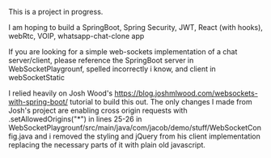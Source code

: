 This is a project in progress.

I am hoping to build a SpringBoot, Spring Security, JWT, React (with hooks), webRtc, VOIP, whatsapp-chat-clone app


If you are looking for a simple web-sockets implementation of a chat server/client, please reference the SpringBoot server in WebSocketPlaygrounf, spelled incorrectly i know, and client in webSocketStatic


I relied heavily on Josh Wood's https://blog.joshmlwood.com/websockets-with-spring-boot/ tutorial to build this out. The only changes I made from Josh's project are enabling cross origin requests with .setAllowedOrigins("*") in lines 25-26 in WebSocketPlaygrounf/src/main/java/com/jacob/demo/stuff/WebSocketConfig.java and i removed the styling and jQuery from his client implementation replacing the necessary parts of it with plain old javascript.
